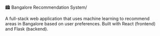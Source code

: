 🏙️ Bangalore Recommendation System/

A full-stack web application that uses machine learning to recommend areas in Bangalore based on user preferences.
Built with React (frontend) and Flask (backend).
